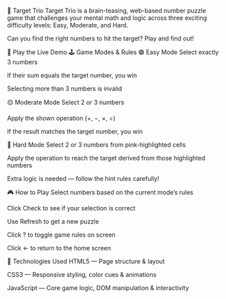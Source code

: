 🎯 Target Trio
Target Trio is a brain-teasing, web-based number puzzle game that challenges your mental math and logic across three exciting difficulty levels: Easy, Moderate, and Hard.

Can you find the right numbers to hit the target? Play and find out!

🚀 Play the Live Demo
🕹️ Game Modes & Rules
🟢 Easy Mode
Select exactly 3 numbers

If their sum equals the target number, you win

Selecting more than 3 numbers is invalid

🟡 Moderate Mode
Select 2 or 3 numbers

Apply the shown operation (+, −, ×, ÷)

If the result matches the target number, you win

🔴 Hard Mode
Select 2 or 3 numbers from pink-highlighted cells

Apply the operation to reach the target derived from those highlighted numbers

Extra logic is needed — follow the hint rules carefully!

🎮 How to Play
Select numbers based on the current mode’s rules

Click Check to see if your selection is correct

Use Refresh to get a new puzzle

Click ? to toggle game rules on screen

Click ← to return to the home screen

🧰 Technologies Used
HTML5 — Page structure & layout

CSS3 — Responsive styling, color cues & animations

JavaScript — Core game logic, DOM manipulation & interactivity

